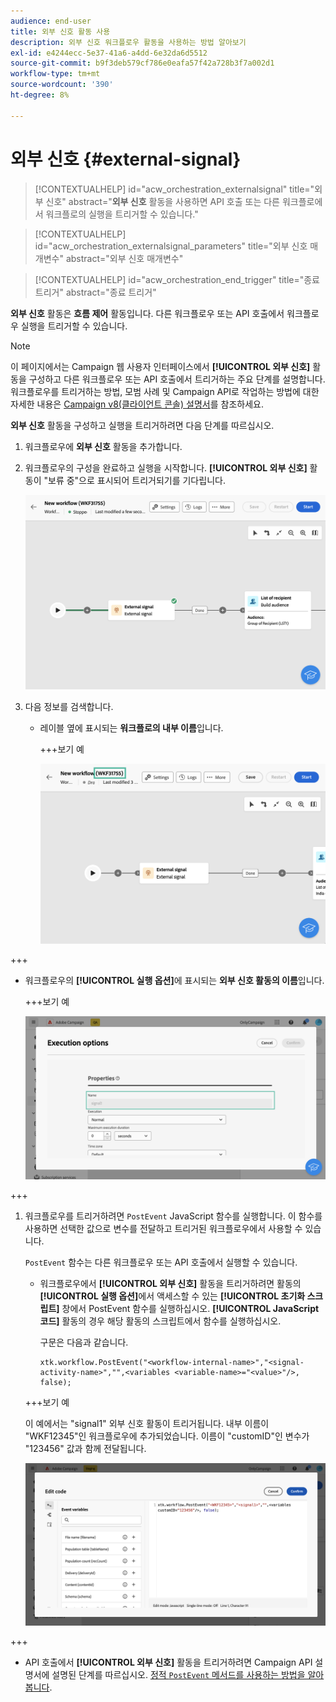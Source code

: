 ```yaml
---
audience: end-user
title: 외부 신호 활동 사용
description: 외부 신호 워크플로우 활동을 사용하는 방법 알아보기
exl-id: e4244ecc-5e37-41a6-a4dd-6e32da6d5512
source-git-commit: b9f3deb579cf786e0eafa57f42a728b3f7a002d1
workflow-type: tm+mt
source-wordcount: '390'
ht-degree: 8%

---
```


# 외부 신호 {#external-signal}

<!--External Signal End-->

>[!CONTEXTUALHELP]
>id="acw_orchestration_externalsignal"
>title="외부 신호"
>abstract="**외부 신호** 활동을 사용하면 API 호출 또는 다른 워크플로에서 워크플로의 실행을 트리거할 수 있습니다."

>[!CONTEXTUALHELP]
>id="acw_orchestration_externalsignal_parameters"
>title="외부 신호 매개변수"
>abstract="외부 신호 매개변수"

>[!CONTEXTUALHELP]
>id="acw_orchestration_end_trigger"
>title="종료 트리거"
>abstract="종료 트리거"

**외부 신호** 활동은 **흐름 제어** 활동입니다. 다른 워크플로우 또는 API 호출에서 워크플로우 실행을 트리거할 수 있습니다.

>[!NOTE]
>
>이 페이지에서는 Campaign 웹 사용자 인터페이스에서 **[!UICONTROL 외부 신호]** 활동을 구성하고 다른 워크플로우 또는 API 호출에서 트리거하는 주요 단계를 설명합니다. 워크플로우를 트리거하는 방법, 모범 사례 및 Campaign API로 작업하는 방법에 대한 자세한 내용은 [Campaign v8(클라이언트 콘솔) 설명서](https://experienceleague.adobe.com/en/docs/campaign/automation/workflows/advanced-management/javascript-in-workflows#trigger-example)를 참조하세요.

**외부 신호** 활동을 구성하고 실행을 트리거하려면 다음 단계를 따르십시오.

1. 워크플로우에 **외부 신호** 활동을 추가합니다.

1. 워크플로우의 구성을 완료하고 실행을 시작합니다. **[!UICONTROL 외부 신호]** 활동이 &quot;보류 중&quot;으로 표시되어 트리거되기를 기다립니다.

   ![스크린샷에 보류 중인 상태의 외부 신호 활동이 표시됩니다.](../assets/external-signal-pending.png)

1. 다음 정보를 검색합니다.

   * 레이블 옆에 표시되는 **워크플로의 내부 이름**&#x200B;입니다.

     +++보기 예

     ![스크린샷은 레이블 옆에 워크플로의 내부 이름을 표시합니다.](../assets/external-signal-workflow-name.png)

+++

   * 워크플로우의 **[!UICONTROL 실행 옵션]**&#x200B;에 표시되는 **외부 신호 활동의 이름**&#x200B;입니다.

     +++보기 예

     ![스크린샷은 실행 옵션에 외부 신호 활동의 이름을 표시합니다.](../assets/external-signal-name.png)

+++

1. 워크플로우를 트리거하려면 `PostEvent` JavaScript 함수를 실행합니다. 이 함수를 사용하면 선택한 값으로 변수를 전달하고 트리거된 워크플로우에서 사용할 수 있습니다.

   `PostEvent` 함수는 다른 워크플로우 또는 API 호출에서 실행할 수 있습니다.

   * 워크플로우에서 **[!UICONTROL 외부 신호]** 활동을 트리거하려면 활동의 **[!UICONTROL 실행 옵션]**&#x200B;에서 액세스할 수 있는 **[!UICONTROL 초기화 스크립트]** 창에서 PostEvent 함수를 실행하십시오. **[!UICONTROL JavaScript 코드]** 활동의 경우 해당 활동의 스크립트에서 함수를 실행하십시오.

     구문은 다음과 같습니다.

     ```
     xtk.workflow.PostEvent("<workflow-internal-name>","<signal-activity-name>","",<variables <variable-name>="<value>"/>, false);
     ```

   +++보기 예

   이 예에서는 &quot;signal1&quot; 외부 신호 활동이 트리거됩니다. 내부 이름이 &quot;WKF12345&quot;인 워크플로우에 추가되었습니다. 이름이 &quot;customID&quot;인 변수가 &quot;123456&quot; 값과 함께 전달됩니다.

   ![스크린샷은 PostEvent 함수를 사용하여 외부 신호 활동을 트리거하는 예를 보여 줍니다.](../assets/external-signal-sample.png)

+++

   * API 호출에서 **[!UICONTROL 외부 신호]** 활동을 트리거하려면 Campaign API 설명서에 설명된 단계를 따르십시오. [정적 `PostEvent` 메서드를 사용하는 방법을 알아봅니다](https://experienceleague.adobe.com/developer/campaign-api/api/sm-workflow-PostEvent.html).